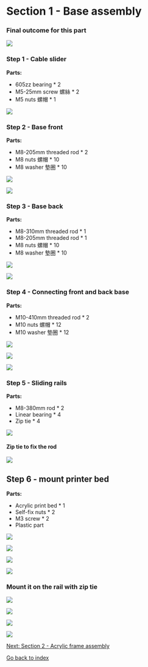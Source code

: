 # Section 1 - Base assembly


### Final outcome for this part

![](https://raw.githubusercontent.com/MincheeLab/MakeYourOwn3DPrinter/master/images/IMG_20141024_191050.jpg)


### Step 1 - Cable slider

**Parts:**
- 605zz bearing * 2
- M5-25mm screw 螺絲 * 2
- M5 nuts 螺帽 * 1

![](https://raw.githubusercontent.com/MincheeLab/MakeYourOwn3DPrinter/master/images/IMG_20141024_183944.jpg)

### Step 2 - Base front

**Parts:**
- M8-205mm threaded rod * 2
- M8 nuts 螺帽 * 10
- M8 washer 墊圈 * 10

![](https://raw.githubusercontent.com/MincheeLab/MakeYourOwn3DPrinter/master/images/IMG_20141024_185152.jpg)

![](https://raw.githubusercontent.com/MincheeLab/MakeYourOwn3DPrinter/master/images/IMG_20141024_185521.jpg)

### Step 3 - Base back

**Parts:**
- M8-310mm threaded rod * 1
- M8-205mm threaded rod * 1
- M8 nuts 螺帽 * 10
- M8 washer 墊圈 * 10

![](https://raw.githubusercontent.com/MincheeLab/MakeYourOwn3DPrinter/master/images/IMG_20141024_185157.jpg)

![](https://raw.githubusercontent.com/MincheeLab/MakeYourOwn3DPrinter/master/images/IMG_20141024_185637.jpg)

### Step 4 - Connecting front and back base

**Parts:**
- M10-410mm threaded rod * 2
- M10 nuts 螺帽 * 12
- M10 washer 墊圈 * 12

![](https://raw.githubusercontent.com/MincheeLab/MakeYourOwn3DPrinter/master/images/IMG_20141024_185911.jpg)

![](https://raw.githubusercontent.com/MincheeLab/MakeYourOwn3DPrinter/master/images/IMG_20141024_190219.jpg)

![](https://raw.githubusercontent.com/MincheeLab/MakeYourOwn3DPrinter/master/images/IMG_20141024_190241.jpg)

### Step 5 - Sliding rails

**Parts:**
- M8-380mm rod * 2
- Linear bearing * 4
- Zip tie * 4

![](https://raw.githubusercontent.com/MincheeLab/MakeYourOwn3DPrinter/master/images/IMG_20141024_190549.jpg)

#### Zip tie to fix the rod 

![](https://raw.githubusercontent.com/MincheeLab/MakeYourOwn3DPrinter/master/images/IMG_20141024_190824.jpg)

## Step 6 - mount printer bed

**Parts:**
- Acrylic print bed * 1
- Self-fix nuts * 2
- M3 screw * 2
- Plastic part

![](https://raw.githubusercontent.com/MincheeLab/MakeYourOwn3DPrinter/master/images/IMG_20141024_191523.jpg)

![](https://raw.githubusercontent.com/MincheeLab/MakeYourOwn3DPrinter/master/images/IMG_20141024_191530.jpg)

![](https://raw.githubusercontent.com/MincheeLab/MakeYourOwn3DPrinter/master/images/IMG_20141024_191614.jpg)

![](https://raw.githubusercontent.com/MincheeLab/MakeYourOwn3DPrinter/master/images/IMG_20141027_160242.jpg)

### Mount it on the rail with zip tie

![](https://raw.githubusercontent.com/MincheeLab/MakeYourOwn3DPrinter/master/images/IMG_20141027_161548.jpg)

![](https://raw.githubusercontent.com/MincheeLab/MakeYourOwn3DPrinter/master/images/IMG_20141027_161548.jpg)

![](https://raw.githubusercontent.com/MincheeLab/MakeYourOwn3DPrinter/master/images/IMG_20141027_161558.jpg)

![](https://raw.githubusercontent.com/MincheeLab/MakeYourOwn3DPrinter/master/images/IMG_20141027_161653.jpg)

[Next: Section 2 - Acrylic frame assembly](s2-frame-assembly.md)

[Go back to index](index.md)